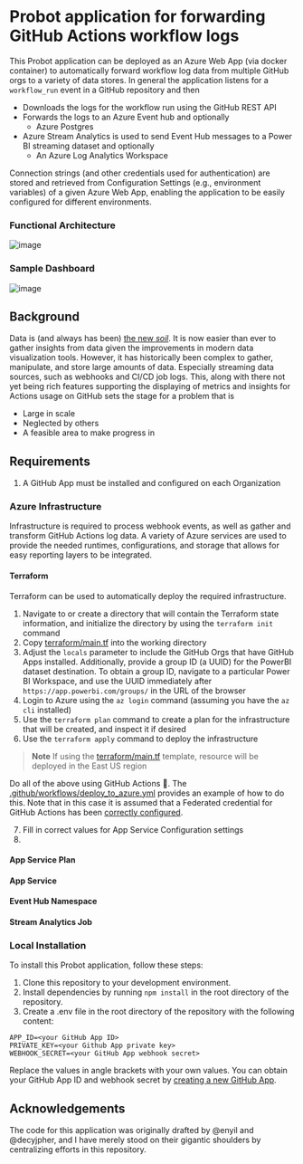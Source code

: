 # Probot application for forwarding GitHub Actions workflow logs
This Probot application can be deployed as an Azure Web App (via docker container) to automatically forward workflow log data from multiple GitHub orgs to a variety of data stores. In general the application listens for a `workflow_run` event in a GitHub repository and then
  * Downloads the logs for the workflow run using the GitHub REST API 
  * Forwards the logs to an Azure Event hub and optionally
    * Azure Postgres 
  * Azure Stream Analytics is used to send Event Hub messages to a Power BI streaming dataset and optionally
    * An Azure Log Analytics Workspace

 Connection strings (and other credentials used for authentication) are stored and retrieved from Configuration Settings (e.g., environment variables) of a given Azure Web App, enabling the application to be easily configured for different environments. 

### Functional Architecture
![image](https://user-images.githubusercontent.com/107562400/231777818-2a43fbb8-d85d-45a4-8313-8441785e4301.png)

### Sample Dashboard
![image](https://user-images.githubusercontent.com/107562400/232624615-63adaa32-cf95-4495-b6b5-070937dd211f.png)

## Background
Data is (and always has been) [the new _soil_](https://www.ted.com/talks/david_mccandless_the_beauty_of_data_visualization). It is now easier than ever to gather insights from data given the improvements in modern data visualization tools. However, it has historically been complex to gather, manipulate, and store large amounts of data. Especially streaming data sources, such as webhooks and CI/CD job logs. This, along with there not yet being rich features supporting the displaying of metrics and insights for Actions usage on GitHub sets the stage for a problem that is
* Large in scale
* Neglected by others
* A feasible area to make progress in

## Requirements
1. A GitHub App must be installed and configured on each Organization 

### Azure Infrastructure 
Infrastructure is required to process webhook events, as well as gather and transform GitHub Actions log data. A variety of Azure services are used to provide the needed runtimes, configurations, and storage that allows for easy reporting layers to be integrated.

#### Terraform
Terraform can be used to automatically deploy the required infrastructure. 

1. Navigate to or create a directory that will contain the Terraform state information, and initialize the directory by using the `terraform init` command
2. Copy [terraform/main.tf](terraform/main.tf) into the working directory
3. Adjust the `locals` parameter to include the GitHub Orgs that have GitHub Apps installed. Additionally, provide a group ID (a UUID) for the PowerBI dataset destination. To obtain a group ID, navigate to a particular Power BI Workspace, and use the UUID immediately after `https://app.powerbi.com/groups/` in the URL of the browser  
4. Login to Azure using the `az login` command (assuming you have the `az cli` installed)
5. Use the `terraform plan` command to create a plan for the infrastructure that will be created, and inspect it if desired
6. Use the `terraform apply` command to deploy the infrastructure

> **Note**
> If using the [terraform/main.tf](terraform/main.tf) template, resource will be deployed in the East US region

Do all of the above using GitHub Actions 🚀. The [.github/workflows/deploy_to_azure.yml](.github/workflows/deploy_to_azure.yml) provides an example of how to do this. Note that in this case it is assumed that a Federated credential for GitHub Actions has been [correctly configured](https://github.com/marketplace/actions/azure-login#configure-a-federated-credential-to-use-oidc-based-authentication).

7. Fill in correct values for App Service Configuration settings
8. 

#### App Service Plan

#### App Service

#### Event Hub Namespace

#### Stream Analytics Job



### Local Installation
To install this Probot application, follow these steps:
1. Clone this repository to your development environment.
2. Install dependencies by running `npm install` in the root directory of the repository.
3. Create a .env file in the root directory of the repository with the following content:

```
APP_ID=<your GitHub App ID>
PRIVATE_KEY=<your Github App private key>
WEBHOOK_SECRET=<your GitHub App webhook secret> 
```

Replace the values in angle brackets with your own values. You can obtain your GitHub App ID and webhook secret by  [creating a new GitHub App](https://docs.github.com/en/developers/apps/creating-a-github-app). 

## Acknowledgements
The code for this application was originally drafted by @enyil and @decyjpher, and I have merely stood on their gigantic shoulders by centralizing efforts in this repository.
